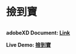 # 撿到寶

## 


**adobeXD Document: [Link](https://xd.adobe.com/view/71017bca-61c4-4ddd-81eb-b44e9f1e2f04-2452/grid)**

**Live Demo: [撿到寶](https://clarasie.github.io/doggy_bs5/)**
